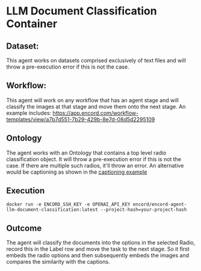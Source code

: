 # LLM Document Classification Container

## Dataset:
This agent works on datasets comprised exclusively of text files and will throw a pre-execution error if this is not the case.

## Workflow: 
This agent will work on any workflow that has an agent stage and will classify the images at that stage and move them onto the next stage.
An example includes: https://app.encord.com/workflow-templates/view/a7b7d551-7b29-429b-8e7d-08d5d2295109

## Ontology

The agent works with an Ontology that contains a top level radio classification object. It will throw a pre-execution error if this is not the case. If there are multiple such radios, it'll throw an error.
An alternative would be captioning as shown in the [captioning example](../llm-image-captioning/README.md)

## Execution

`docker run -e ENCORD_SSH_KEY -e OPENAI_API_KEY encord/encord-agent-llm-document-classification:latest --project-hash=your-project-hash`

## Outcome

The agent will classify the documents into the options in the selected Radio, record this in the Label row and move the task to the next stage. So it first embeds the radio options and then subsequently embeds the images and compares the similarity with the captions.
